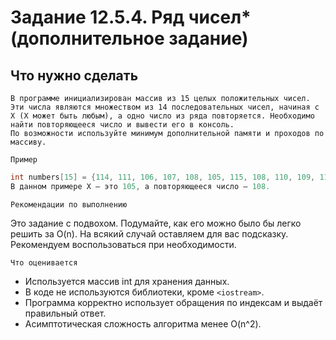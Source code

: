 # Задание 12.5.4. Ряд чисел* (дополнительное задание)
## Что нужно сделать
```
В программе инициализирован массив из 15 целых положительных чисел. 
Эти числа являются множеством из 14 последовательных чисел, начиная с Х (Х может быть любым), а одно число из ряда повторяется. Необходимо найти повторяющееся число и вывести его в консоль. 
По возможности используйте минимум дополнительной памяти и проходов по массиву.
```
`Пример`

```C++
int numbers[15] = {114, 111, 106, 107, 108, 105, 115, 108, 110, 109, 112, 113, 116, 117, 118};
В данном примере Х — это 105, а повторяющееся число — 108.
```
`Рекомендации по выполнению`

Это задание с подвохом. Подумайте, как его можно было бы легко решить за O(n). 
На всякий случай оставляем для вас подсказку. Рекомендуем воспользоваться при необходимости.

`Что оценивается`
* Используется массив int для хранения данных.
* В коде не используются библиотеки, кроме `<iostream>`.
* Программа корректно использует обращения по индексам и выдаёт правильный ответ.
* Асимптотическая сложность алгоритма менее O(n^2).

